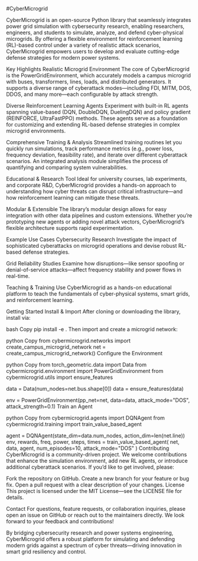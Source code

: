 #CyberMicrogrid

CyberMicrogrid is an open-source Python library that seamlessly integrates power grid simulation with cybersecurity research, enabling researchers, engineers, and students to simulate, analyze, and defend cyber-physical microgrids. By offering a flexible environment for reinforcement learning (RL)-based control under a variety of realistic attack scenarios, CyberMicrogrid empowers users to develop and evaluate cutting-edge defense strategies for modern power systems.

Key Highlights
Realistic Microgrid Environment
The core of CyberMicrogrid is the PowerGridEnvironment, which accurately models a campus microgrid with buses, transformers, lines, loads, and distributed generators. It supports a diverse range of cyberattack modes—including FDI, MITM, DOS, DDOS, and many more—each configurable by attack strength.

Diverse Reinforcement Learning Agents
Experiment with built-in RL agents spanning value-based (DQN, DoubleDQN, DuelingDQN) and policy gradient (REINFORCE, UltraFastPPO) methods. These agents serve as a foundation for customizing and extending RL-based defense strategies in complex microgrid environments.

Comprehensive Training & Analysis
Streamlined training routines let you quickly run simulations, track performance metrics (e.g., power loss, frequency deviation, feasibility rate), and iterate over different cyberattack scenarios. An integrated analysis module simplifies the process of quantifying and comparing system vulnerabilities.

Educational & Research Tool
Ideal for university courses, lab experiments, and corporate R&D, CyberMicrogrid provides a hands-on approach to understanding how cyber threats can disrupt critical infrastructure—and how reinforcement learning can mitigate these threats.

Modular & Extensible
The library’s modular design allows for easy integration with other data pipelines and custom extensions. Whether you’re prototyping new agents or adding novel attack vectors, CyberMicrogrid’s flexible architecture supports rapid experimentation.

Example Use Cases
Cybersecurity Research
Investigate the impact of sophisticated cyberattacks on microgrid operations and devise robust RL-based defense strategies.

Grid Reliability Studies
Examine how disruptions—like sensor spoofing or denial-of-service attacks—affect frequency stability and power flows in real-time.

Teaching & Training
Use CyberMicrogrid as a hands-on educational platform to teach the fundamentals of cyber-physical systems, smart grids, and reinforcement learning.

Getting Started
Install & Import
After cloning or downloading the library, install via:

bash
Copy
pip install -e .
Then import and create a microgrid network:

python
Copy
from cybermicrogrid.networks import create_campus_microgrid_network
net = create_campus_microgrid_network()
Configure the Environment

python
Copy
from torch_geometric.data import Data
from cybermicrogrid.environment import PowerGridEnvironment
from cybermicrogrid.utils import ensure_features

data = Data(num_nodes=net.bus.shape[0])
data = ensure_features(data)

env = PowerGridEnvironment(pp_net=net, data=data, attack_mode="DOS", attack_strength=0.1)
Train an Agent

python
Copy
from cybermicrogrid.agents import DQNAgent
from cybermicrogrid.training import train_value_based_agent

agent = DQNAgent(state_dim=data.num_nodes, action_dim=len(net.line))
env, rewards, freq, power, steps, times = train_value_based_agent(
    net, data, agent, num_episodes=10, attack_mode="DOS"
)
Contributing
CyberMicrogrid is a community-driven project. We welcome contributions that enhance the simulation environment, add new RL agents, or introduce additional cyberattack scenarios. If you’d like to get involved, please:

Fork the repository on GitHub.
Create a new branch for your feature or bug fix.
Open a pull request with a clear description of your changes.
License
This project is licensed under the MIT License—see the LICENSE file for details.

Contact
For questions, feature requests, or collaboration inquiries, please open an issue on GitHub or reach out to the maintainers directly. We look forward to your feedback and contributions!

By bridging cybersecurity research and power systems engineering, CyberMicrogrid offers a robust platform for simulating and defending modern grids against a spectrum of cyber threats—driving innovation in smart grid resiliency and control.
